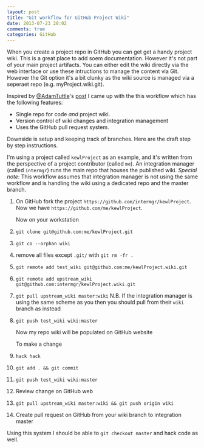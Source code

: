 ```yaml
---
layout: post
title: "Git workflow for GitHub Project Wiki"
date: 2013-07-23 20:02
comments: true
categories: GitHub
---
```



When you create a project repo in GitHub you can get get a handy project wiki. This is a great place
to add soem documentation. However it's not part of your main project artifacts. You can either edit
the wiki directly via the web interface or use these intructions to manage the content via Git. However
the Git option it's a bit clunky as the wiki source is managed via a seperaet repo (e.g. myProject.wiki.git).

Inspired by [@AdamTuttle](https://twitter.com/AdamTuttle)'s [post](http://fusiongrokker.com/post/how-you-can-contribute-to-taffy-documentation)
I came up with the this workflow which has the following features:

* Single repo for code _and_ project wiki.
* Version control of wiki changes and integration management
* Uses the GitHub pull request system.

Downside is setup and keeping track of branches. Here are the draft step
by step instructions.

I'm using a project called ``kewlProject`` as an example, and it's written from the
perspective of a project contributor (called ``me``). An integration manager (called ``intermgr``)
runs the main repo
that houses the published wiki. _Special note_: This workflow assumes that
integration manager is not using the same workflow and is handling the wiki using a dedicated
repo and the master branch.


1. On GitHub fork the project
  ``https://github.com/intermgr/kewlProject``. Now we have
  ``https://github.com/me/kewlProject``.

    Now on your workstation


2. ``git clone git@github.com:me/kewlProject.git``

3. ``git co --orphan wiki``

4. remove all files except ``.git/`` with ``git rm -fr .``


8. ``git remote add test_wiki
git@github.com:me/kewlProject.wiki.git``

7. ``git remote add upstream_wiki
git@github.com:intermgr/kewlProject.wiki.git`` 

9. ``git pull upstream_wiki master:wiki``
N.B. If the integration manager is using the same scheme as you then you should pull from their ``wiki`` branch as instead 

10. ``git push test_wiki wiki:master``

      Now my repo wiki will be populated on GitHub website

      To make a change

11. ``hack hack``

11. ``git add . && git commit``

12. ``git push test_wiki wiki:master``

13. Review change on GitHub web

14. ``git pull upstream_wiki master:wiki && git push origin wiki``

15. Create pull request on GitHub from your wiki branch to integration master

Using this system I should be able to ``git checkout master`` and hack code as
well.
